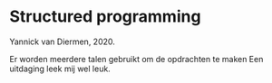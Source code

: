 # Structured programming

Yannick van Diermen, 2020.

Er worden meerdere talen gebruikt om de opdrachten te maken Een uitdaging leek mij wel leuk.
